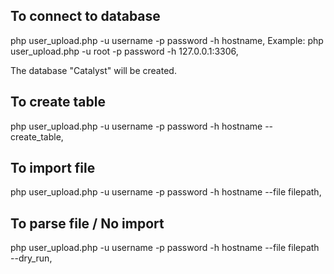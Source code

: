 ## To connect to database  ###
php user_upload.php -u username -p password -h hostname,
Example: php user_upload.php -u root -p password -h 127.0.0.1:3306,

The database "Catalyst" will be created.

## To create table  ###
php user_upload.php -u username -p password -h hostname --create_table,

## To import file  ###
php user_upload.php -u username -p password -h hostname --file filepath,

## To parse file / No import  ###
php user_upload.php -u username -p password -h hostname --file filepath --dry_run,
